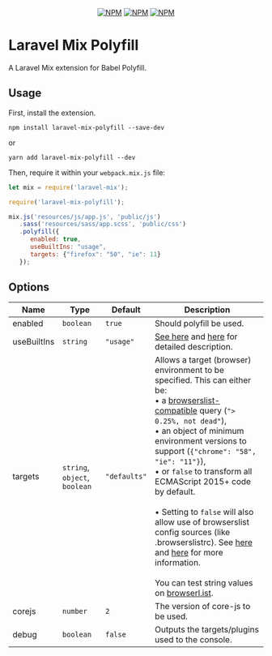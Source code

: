 <p align="center">
<a href="https://www.npmjs.com/package/laravel-mix-polyfill"><img src="https://img.shields.io/npm/v/laravel-mix-polyfill.svg" alt="NPM"></a>
<a href="https://npmcharts.com/compare/laravel-mix-polyfill?minimal=true"><img src="https://img.shields.io/npm/dt/laravel-mix-polyfill.svg" alt="NPM"></a>
<a href="https://www.npmjs.com/package/laravel-mix-polyfill"><img src="https://img.shields.io/npm/l/laravel-mix-polyfill.svg" alt="NPM"></a>
</p>

# Laravel Mix Polyfill

A Laravel Mix extension for Babel Polyfill.

## Usage

First, install the extension.

```
npm install laravel-mix-polyfill --save-dev
```

or

```
yarn add laravel-mix-polyfill --dev
```

Then, require it within your `webpack.mix.js` file:

```js
let mix = require('laravel-mix');

require('laravel-mix-polyfill');

mix.js('resources/js/app.js', 'public/js')
   .sass('resources/sass/app.scss', 'public/css')
   .polyfill({
      enabled: true,
      useBuiltIns: "usage",
      targets: {"firefox": "50", "ie": 11}
   });
```

## Options

| Name        | Type                          | Default      | Description   |
| ----------- | ----------------------------- | ------------ | ------------- |
| enabled     | `boolean`                     | `true`       | Should polyfill be used. |
| useBuiltIns | `string`                      | `"usage"`    | [See here](https://babeljs.io/docs/en/babel-preset-env#usebuiltins) and [here](https://babeljs.io/docs/en/babel-polyfill#usage-in-node-browserify-webpack) for detailed description. |
| targets     | `string`, `object`, `boolean` | `"defaults"` | Allows a target (browser) environment to be specified. This can either be: <br> &bull; a [browserslist-compatible](https://github.com/ai/browserslist) query (`"> 0.25%, not dead"`), <br> &bull; an object of minimum environment versions to support (`{"chrome": "58", "ie": "11"}`),<br> &bull; or `false` to transform all ECMAScript 2015+ code by default. <br><br> &bull; Setting to `false` will also allow use of browserslist config sources (like .browserslistrc). See [here](https://babeljs.io/docs/en/babel-preset-env#browserslist-integration) and [here](https://github.com/browserslist/browserslist#queries) for more information. <br><br> You can test string values on [browserl.ist](https://browserl.ist/). |
| corejs      | `number`                      | `2`          | The version of core-js to be used. |
| debug       | `boolean`                     | `false`      | Outputs the targets/plugins used to the console. |